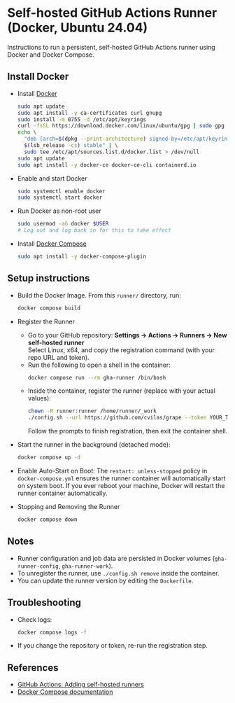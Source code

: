 # Self-hosted GitHub Actions Runner (Docker, Ubuntu 24.04)

Instructions to run a persistent, self-hosted GitHub Actions runner using Docker and Docker Compose.

## Install Docker

- Install [Docker](https://docs.docker.com/get-docker/) 
  ```sh
  sudo apt update
  sudo apt install -y ca-certificates curl gnupg
  sudo install -m 0755 -d /etc/apt/keyrings
  curl -fsSL https://download.docker.com/linux/ubuntu/gpg | sudo gpg --dearmor -o /etc/apt/keyrings/docker.gpg
  echo \
    "deb [arch=$(dpkg --print-architecture) signed-by=/etc/apt/keyrings/docker.gpg] https://download.docker.com/linux/ubuntu \
    $(lsb_release -cs) stable" | \
    sudo tee /etc/apt/sources.list.d/docker.list > /dev/null
  sudo apt update
  sudo apt install -y docker-ce docker-ce-cli containerd.io
  ```
- Enable and start Docker
  ```sh
  sudo systemctl enable docker
  sudo systemctl start docker
  ```
- Run Docker as non-root user
  ```sh
  sudo usermod -aG docker $USER
  # Log out and log back in for this to take effect
  ```
- Install [Docker Compose](https://docs.docker.com/compose/install/)
  ```sh
  sudo apt install -y docker-compose-plugin
  ```

## Setup instructions

- Build the Docker Image. From this `runner/` directory, run:
  ```sh
  docker compose build
  ```

- Register the Runner
  - Go to your GitHub repository: **Settings → Actions → Runners → New self-hosted runner**  
   Select Linux, x64, and copy the registration command (with your repo URL and token).
  - Run the following to open a shell in the container:
    ```sh
    docker compose run --rm gha-runner /bin/bash
    ```
  - Inside the container, register the runner (replace with your actual values):
    ```sh
    chown -R runner:runner /home/runner/_work
    ./config.sh --url https://github.com/cvilas/grape --token YOUR_TOKEN
    ```
    Follow the prompts to finish registration, then exit the container shell.

- Start the runner in the background (detached mode):
  ```sh
  docker compose up -d
  ```

- Enable Auto-Start on Boot: The `restart: unless-stopped` policy in `docker-compose.yml` ensures the runner container will automatically start on system boot. If you ever reboot your machine, Docker will restart the runner container automatically.

- Stopping and Removing the Runner
  ```sh
  docker compose down
  ```

## Notes

- Runner configuration and job data are persisted in Docker volumes (`gha-runner-config`, `gha-runner-work`).
- To unregister the runner, use `./config.sh remove` inside the container.
- You can update the runner version by editing the `Dockerfile`.

## Troubleshooting

- Check logs:  
  ```sh
  docker compose logs -f
  ```
- If you change the repository or token, re-run the registration step.

## References

- [GitHub Actions: Adding self-hosted runners](https://docs.github.com/en/actions/hosting-your-own-runners/adding-self-hosted-runners)
- [Docker Compose documentation](https://docs.docker.com/compose/)